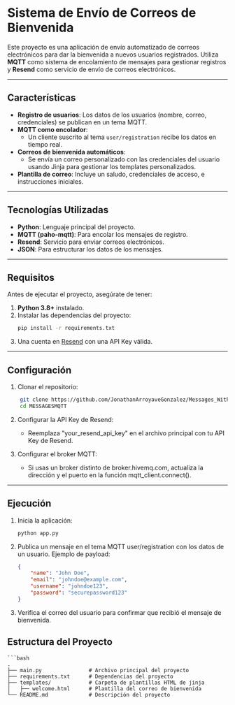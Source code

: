 # **Sistema de Envío de Correos de Bienvenida**

Este proyecto es una aplicación de envío automatizado de correos electrónicos para dar la bienvenida a nuevos usuarios registrados. Utiliza **MQTT** como sistema de encolamiento de mensajes para gestionar registros y **Resend** como servicio de envío de correos electrónicos.

---

## **Características**
- **Registro de usuarios**: Los datos de los usuarios (nombre, correo, credenciales) se publican en un tema MQTT.
- **MQTT como encolador**: 
  - Un cliente suscrito al tema `user/registration` recibe los datos en tiempo real.
- **Correos de bienvenida automáticos**: 
  - Se envía un correo personalizado con las credenciales del usuario usando Jinja para gestionar los templates personalizados.
- **Plantilla de correo**: Incluye un saludo, credenciales de acceso, e instrucciones iniciales.

---

## **Tecnologías Utilizadas**
- **Python**: Lenguaje principal del proyecto.
- **MQTT (paho-mqtt)**: Para encolar los mensajes de registro.
- **Resend**: Servicio para enviar correos electrónicos.
- **JSON**: Para estructurar los datos de los mensajes.

---

## **Requisitos**
Antes de ejecutar el proyecto, asegúrate de tener:
1. **Python 3.8+** instalado.
2. Instalar las dependencias del proyecto:
   ```bash
   pip install -r requirements.txt
3. Una cuenta en [Resend](https://resend.com/onboarding) con una API Key válida.

---

## **Configuración**
1. Clonar el repositorio:
```bash
    git clone https://github.com/JonathanArroyaveGonzalez/Messages_With-_Resend.git
    cd MESSAGESMQTT
```


2. Configurar la API Key de Resend:
    - Reemplaza "your_resend_api_key" en el archivo principal con tu API Key de Resend.

3. Configurar el broker MQTT:

    - Si usas un broker distinto de broker.hivemq.com, actualiza la dirección y el puerto en la función mqtt_client.connect().

---

## **Ejecución**
1. Inicia la aplicación:

    ```bash
    python app.py

2. Publica un mensaje en el tema MQTT user/registration con los datos de un usuario. Ejemplo de payload:
    ```json
    {
        "name": "John Doe",
        "email": "johndoe@example.com",
        "username": "johndoe123",
        "password": "securepassword123"
    }
3. Verifica el correo del usuario para confirmar que recibió el mensaje de bienvenida.

## **Estructura del Proyecto**

    ```bash
    .
    ├── main.py               # Archivo principal del proyecto
    ├── requirements.txt      # Dependencias del proyecto
    ├── templates/            # Carpeta de plantillas HTML de jinja
    │   ├── welcome.html      # Plantilla del correo de bienvenida
    └── README.md             # Descripción del proyecto
